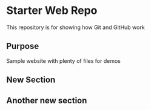 # Starter Web Repo

This repository is for showing how Git and GitHub work

## Purpose

Sample website with plenty of files for demos

## New Section

## Another new section